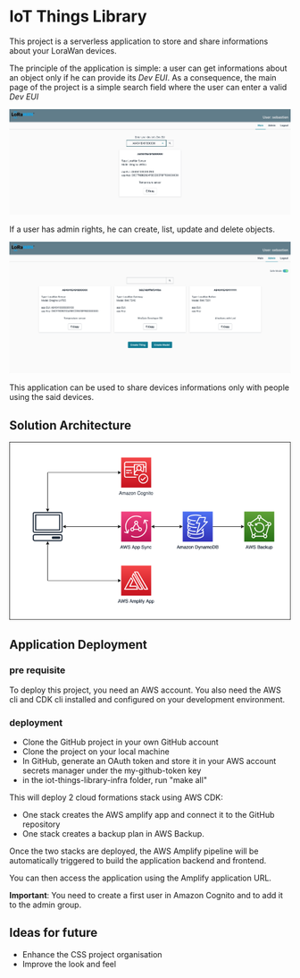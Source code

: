 # IoT Things Library

This project is a serverless application to store and share informations about your LoraWan devices.

The principle of the application is simple: a user can get informations about an object only if he can provide its *Dev EUI*. As a consequence, the main page of the project is a simple search field where the user can enter a valid *Dev EUI*

![Main screen](doc/mainscreen2.png)

If a user has admin rights, he can create, list, update and delete objects.

![Admin screen](doc/admin.png)

This application can be used to share devices informations only with people using the said devices.

## Solution Architecture

![Archi](doc/Archi.png)

## Application Deployment

### pre requisite
To deploy this project, you need an AWS account. You also need the AWS cli and CDK cli installed and configured on your development environment.

### deployment
- Clone the GitHub project in your own GitHub account
- Clone the project on your local machine
- In GitHub, generate an OAuth token and store it in your AWS account secrets manager under the my-github-token key
- in the iot-things-library-infra folder, run "make all"

This will deploy 2 cloud formations stack using AWS CDK:
- One stack creates the AWS amplify app and connect it to the GitHub repository
- One stack creates a backup plan in AWS Backup.

Once the two stacks are deployed, the AWS Amplify pipeline will be automatically triggered to build the application backend and frontend.

You can then access the application using the Amplify application URL.

**Important**: You need to create a first user in Amazon Cognito and to add it to the admin group.

## Ideas for future
- Enhance the CSS project organisation
- Improve the look and feel
